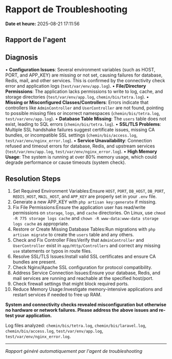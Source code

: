 # Rapport de Troubleshooting

**Date et heure:** 2025-08-21 17:11:56

## Rapport de l'agent

## Diagnosis

• **Configuration Issues**: Several environment variables (such as HOST, PORT, and APP_KEY) are missing or not set, causing failures for database, Redis, mail, and other services. This is confirmed by the connectivity check error and application logs (`test/var/env/app.log`).
• **File/Directory Permissions**: The application lacks permissions to write to log, cache, and storage directories (`test/var/env/app.log`, `chemin/bis/tetra.log`).
• **Missing or Misconfigured Classes/Controllers**: Errors indicate that controllers like `AdminController` and `UserController` are not found, pointing to possible missing files or incorrect namespaces (`chemin/bis/tetra.log`, `test/var/env/app.log`).
• **Database Table Missing**: The `users` table does not exist, leading to SQL errors (`chemin/bis/tetra.log`).
• **SSL/TLS Problems**: Multiple SSL handshake failures suggest certificate issues, missing CA bundles, or incompatible SSL settings (`chemin/bis/access.log`, `test/var/env/nginx_error.log`).
• **Service Unavailability**: Connection refused and timeout errors for database, Redis, and upstream services (`test/var/env/app.log`, `test/var/env/nginx_error.log`).
• **High Memory Usage**: The system is running at over 80% memory usage, which could degrade performance or cause timeouts (system check).

## Resolution Steps

1. Set Required Environment Variables:Ensure `HOST`, `PORT`, `DB_HOST`, `DB_PORT`, `REDIS_HOST`, `MAIL_HOST`, and `APP_KEY` are properly set in your `.env` file.
2. Generate a new APP_KEY with `php artisan key:generate` if missing.
3. Fix File Permissions:Ensure the application user has read/write permissions on `storage`, `logs`, and `cache` directories. On Linux, use `chmod -R 775 storage logs cache` and `chown -R www-data:www-data storage logs cache` as appropriate.
4. Restore or Create Missing Database Tables:Run migrations with `php artisan migrate` to create the `users` table and any others.
5. Check and Fix Controller Files:Verify that `AdminController` and `UserController` exist in `app/Http/Controllers` and correct any missing `use` statements or typos in route files.
6. Resolve SSL/TLS Issues:Install valid SSL certificates and ensure CA bundles are present.
7. Check Nginx/Apache SSL configuration for protocol compatibility.
8. Address Service Connection Issues:Ensure your database, Redis, and mail services are running and reachable at the specified host/port.
9. Check firewall settings that might block required ports.
10. Reduce Memory Usage:Investigate memory-intensive applications and restart services if needed to free up RAM.

**System and connectivity checks revealed misconfiguration but otherwise no hardware or network failures. Please address the above issues and re-test your application.**

Log files analyzed: `chemin/bis/tetra.log`, `chemin/bis/laravel.log`, `chemin/bis/access.log`, `test/var/env/app.log`, `test/var/env/nginx_error.log`.

---
*Rapport généré automatiquement par l'agent de troubleshooting*
